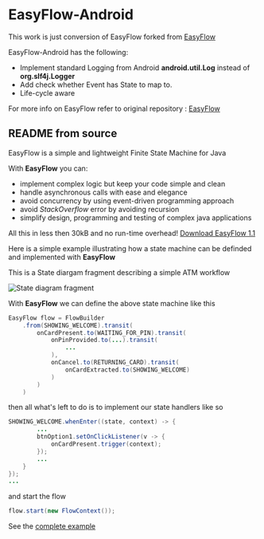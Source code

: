 EasyFlow-Android
========
This work is just conversion of EasyFlow forked from [EasyFlow](https://github.com/carrot-garden/state_EasyFlow)

EasyFlow-Android has the following:
* Implement standard Logging from Android **android.util.Log** instead of **org.slf4j.Logger**
* Add check whether Event has State to map to.
* Life-cycle aware


For more info on EasyFlow refer to original repository : [EasyFlow](https://github.com/Beh01der/EasyFlow)


README from source
------------

EasyFlow is a simple and lightweight Finite State Machine for Java

With **EasyFlow** you can:
* implement complex logic but keep your code simple and clean
* handle asynchronous calls with ease and elegance
* avoid concurrency by using event-driven programming approach
* avoid *StackOverflow* error by avoiding recursion
* simplify design, programming and testing of complex java applications

All this in less then 30kB and no run-time overhead!
[Download EasyFlow 1.1](http://datasymphony.com.au/?wpdmact=process&did=MS5ob3RsaW5r)

Here is a simple example illustrating how a state machine can be definded and implemented with **EasyFlow**

This is a State diargam fragment describing a simple ATM workflow

![State diagram fragment](http://datasymphony.com.au/wp-content/uploads/2013/04/atm_example.png)

With **EasyFlow** we can define the above state machine like this

```java
EasyFlow flow = FlowBuilder
    .from(SHOWING_WELCOME).transit(
        onCardPresent.to(WAITING_FOR_PIN).transit(
            onPinProvided.to(...).transit(
                ...
            ),
            onCancel.to(RETURNING_CARD).transit(
                onCardExtracted.to(SHOWING_WELCOME)
            )
        )
    )
```
then all what's left to do is to implement our state handlers like so
```java
SHOWING_WELCOME.whenEnter((state, context) -> {
        ...
        btnOption1.setOnClickListener(v -> {
            onCardPresent.trigger(context);
        });
        ...
    }
});
...
```
and start the flow
```java
flow.start(new FlowContext());
```
See the [complete example](https://github.com/Beh01der/EasyFlow-example-AtmEmulator/blob/master/src/au/com/ds/ef/ae/AtmEmulator/MainActivity.java)
